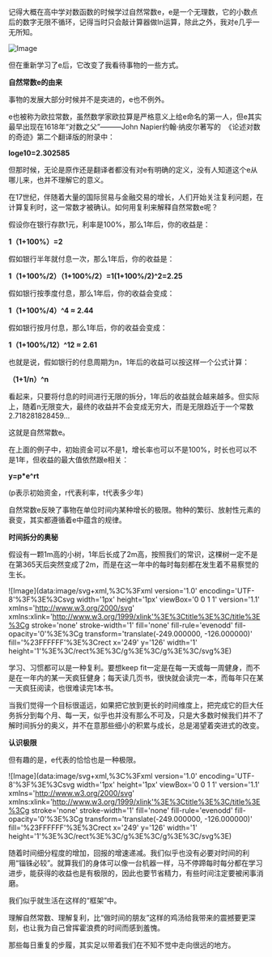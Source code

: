 记得大概在高中学对数函数的时候学过自然常数e，e是一个无理数，它的小数点后的数字无限不循环，记得当时只会敲计算器做In运算，除此之外，我对e几乎一无所知。  

![Image](https://mmbiz.qpic.cn/mmbiz_png/gx8sKhgwfZcnvzbwTLr3W9MicuXgtgD7e7b4GPBFkbA17CJAnBCFrUcHPiaYG1iaiaoWicvK2k8DtEG38jicdtRTB0wg/640?wx_fmt=png&tp=webp&wxfrom=5&wx_lazy=1&wx_co=1)

但在重新学习了e后，它改变了我看待事物的一些方式。  

**自然常数e的由来**

事物的发展大部分时候并不是突进的，e也不例外。

e也被称为欧拉常数，虽然数学家欧拉算是严格意义上给e命名的第一人，但e其实最早出现在1618年“对数之父”———John Napier约翰·纳皮尔著写的  《论述对数的奇迹》第二个翻译版的附录中：

**loge10=2.302585**

但那时候，无论是原作还是翻译者都没有对e有明确的定义，没有人知道这个e从哪儿来，也并不理解它的意义。

在17世纪，伴随着大量的国际贸易与金融交易的增长，人们开始关注复利问题，在计算复利时，这一常数才被确认。如何用复利来解释自然常数e呢？

假设你在银行存款1元，利率是100%，那么1年后，你的收益是：

**1（1+100%）=2**

假如银行半年就付息一次，那么1年后，你的收益是：

**1（1+100%/2）（1+100%/2）=1(1+100%/2)^2=2.25**

假如银行按季度付息，那么1年后，你的收益会变成：

**1（1+100%/4）^4 ≈ 2.44**

假如银行按月付息，那么1年后，你的收益会变成：

**1（1+100%/12）^12 ≈ 2.61**

也就是说，假如银行的付息周期为n，1年后的收益可以按这样一个公式计算：

**（1+1/n）^n**

看起来，只要将付息的时间进行无限的拆分，1年后的收益就会越来越多。但实际上，随着n无限变大，最终的收益并不会变成无穷大，而是无限趋近于一个常数2.718281828459…

这就是自然常数e。

在上面的例子中，初始资金可以不是1，增长率也可以不是100%，时长也可以不是1年，但收益的最大值依然跟e相关：

**y=p\*e^rt**

(p表示初始资金，r代表利率，t代表多少年)

自然常数e反映了事物在单位时间内某种增长的极限。物种的繁衍、放射性元素的衰变，其实都遵循着e中蕴含的规律。

**时间拆分的奥秘**

假设有一颗1m高的小树，1年后长成了2m高，按照我们的常识，这棵树一定不是在第365天后突然变成了2m，而是在这一年中的每时每刻都在发生着不易察觉的生长。

![Image](data:image/svg+xml,%3C%3Fxml version='1.0' encoding='UTF-8'%3F%3E%3Csvg width='1px' height='1px' viewBox='0 0 1 1' version='1.1' xmlns='http://www.w3.org/2000/svg' xmlns:xlink='http://www.w3.org/1999/xlink'%3E%3Ctitle%3E%3C/title%3E%3Cg stroke='none' stroke-width='1' fill='none' fill-rule='evenodd' fill-opacity='0'%3E%3Cg transform='translate(-249.000000, -126.000000)' fill='%23FFFFFF'%3E%3Crect x='249' y='126' width='1' height='1'%3E%3C/rect%3E%3C/g%3E%3C/g%3E%3C/svg%3E)

学习、习惯都可以是一种复利。要想keep fit一定是在每一天或每一周健身，而不是在一年内的某一天疯狂健身；每天读几页书，很快就会读完一本，而每年只在某一天疯狂阅读，也很难读完1本书。

当我们觉得一个目标很遥远，如果把它放到更长的时间维度上，把完成它的巨大任务拆分到每个月、每一天，似乎也并没有那么不可及，只是大多数时候我们并不了解时间拆分的奥义，并不在意那些细小的积累与成长，总是渴望着突进式的改变。

**认识极限**

但有趣的是，e代表的恰恰也是一种极限。

![Image](data:image/svg+xml,%3C%3Fxml version='1.0' encoding='UTF-8'%3F%3E%3Csvg width='1px' height='1px' viewBox='0 0 1 1' version='1.1' xmlns='http://www.w3.org/2000/svg' xmlns:xlink='http://www.w3.org/1999/xlink'%3E%3Ctitle%3E%3C/title%3E%3Cg stroke='none' stroke-width='1' fill='none' fill-rule='evenodd' fill-opacity='0'%3E%3Cg transform='translate(-249.000000, -126.000000)' fill='%23FFFFFF'%3E%3Crect x='249' y='126' width='1' height='1'%3E%3C/rect%3E%3C/g%3E%3C/g%3E%3C/svg%3E)

随着时间细分程度的增加，回报的增速递减。我们似乎也没有必要对时间的利用“锱铢必较”。就算我们的身体可以像一台机器一样，马不停蹄每时每分都在学习进步，能获得的收益也是有极限的，因此也要节省精力，有些时间注定要被闲事消磨。

我们似乎就生活在这样的“框架”中。

理解自然常数、理解复利，比“做时间的朋友”这样的鸡汤给我带来的震撼要更深刻，也让我为自己曾挥霍浪费的时间而感到羞愧。

那些每日重复的步履，其实足以带着我们在不知不觉中走向很远的地方。